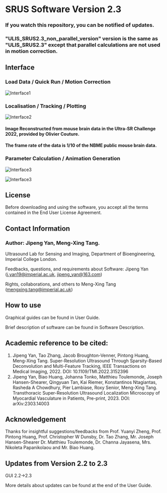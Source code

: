 # SRUS Software Version 2.3
### If you watch this repository, you can be notified of updates. 
###  "ULIS_SRUS2.3_non_parallel_version" version is the same as "ULIS_SRUS2.3" except that parallel calculations are not used in motion correction.


## Interface
### Load Data / Quick Run / Motion Correction
![Interface1](https://github.com/JipengYan1995/SRUSSoftware/assets/115006782/39c1c4ad-8f4a-4161-98a5-bbd79d666366)
### Localisation / Tracking / Plotting
![Interface2](https://github.com/JipengYan1995/SRUSSoftware/assets/115006782/311cf8a4-5871-47fc-b085-cbb30b4a50fe)
#### Image Reconstructed from mouse brain data in the Ultra-SR Challenge 2022, provided by Olivier Couture. 
#### The frame rate of the data is 1/10 of the NBME public mouse brain data.
### Parameter Calculation / Animation Generation 
![Interface3](https://github.com/JipengYan1995/SRUSSoftware/assets/115006782/ef96d5a5-384f-4e6e-9774-6b405218549b)

![Interface3](https://github.com/JipengYan1995/SRUSSoftware/assets/115006782/78cedafa-04fb-4c3d-9976-15bb0ef21b1d)



## License
Before downloading and using the software, you accept all the terms contained in the End User License Agreement.

## Contact Information
### Author: Jipeng Yan, Meng-Xing Tang.

Ultrasound Lab for Sensing and Imaging, Department of Bioengineering, Imperial College London.

Feedbacks, questions, and requirements about Software: Jipeng Yan (j.yan19@imperial.ac.uk, jipeng_yan@163.com)

Rights, collaborations, and others to Meng-Xing Tang (mengxing.tang@imperial.ac.uk)


## How to use

Graphical guides can be found in User Guide.

Brief description of software can be found in Software Description.

## Academic reference to be cited:

1.	Jipeng Yan, Tao Zhang, Jacob Broughton-Venner, Pintong Huang, Meng-Xing Tang. Super-Resolution Ultrasound Through Sparsity-Based Deconvolution and Multi-Feature Tracking, IEEE Transactions on Medical Imaging, 2022. DOI: 10.1109/TMI.2022.3152396
2.  Jipeng Yan, Biao Huang, Johanna Tonko, Matthieu Toulemonde, Joseph Hansen-Shearer, Qingyuan Tan, Kai Riemer, Konstantinos Ntagiantas, Rasheda A Chowdhury, Pier Lambiase, Roxy Senior, Meng-Xing Tang. Transthoracic Super-Resolution Ultrasound Localization Microscopy of Myocardial Vasculature in Patients, Pre-print, 2023. DOI: arXiv:2303.14003 


## Acknowledgement

Thanks for insightful suggestions/feedbacks from 
Prof. Yuanyi Zheng, Prof.  Pintong Huang, Prof. Christopher W Dunsby, Dr. Tao Zhang, Mr. Joseph Hansen-Shearer Dr. Matthieu Toulemonde, Dr. Channa Jayasena, Mrs. Nikoleta Papanikolaou and Mr. Biao Huang.

## Updates from Version 2.2 to 2.3
GUI 2.2->2.3

More details about updates can be found at the end of the User Guide.


